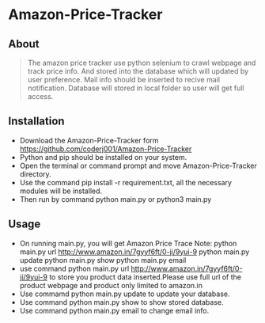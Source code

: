 
# Amazon-Price-Tracker

## About

> The amazon price tracker use python selenium to crawl webpage and track price info.
> And stored into the database which will updated by user preference.
> Mail info should be inserted to recive mail notification.
> Database will stored in local folder so user will get full access.

## Installation

* Download the Amazon-Price-Tracker form https://github.com/coderj001/Amazon-Price-Tracker
* Python and pip should be installed on your system.
* Open the terminal or command prompt and move Amazon-Price-Tracker directory.
* Use the command pip install -r requirement.txt, all the necessary modules will be installed.
* Then run by command python main.py or python3 main.py

## Usage

* On running main.py, you will get 
      Amazon Price Trace
    Note:
        python main.py url http://www.amazon.in/7gyyf6ft/0-ji/9yui-9
        python main.py update
        python main.py show
        python main.py  email
* use command python main.py url http://www.amazon.in/7gyyf6ft/0-ji/9yui-9 to store you product data inserted.Please use full url of the product webpage and product only limited to amazon.in 
* Use commamd python main.py update to update your database.
* Use command python main.py show to show stored database.
* Use command python main.py email to change email info.
